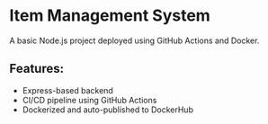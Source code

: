 # Item Management System

A basic Node.js project deployed using GitHub Actions and Docker.

## Features:
- Express-based backend
- CI/CD pipeline using GitHub Actions
- Dockerized and auto-published to DockerHub

